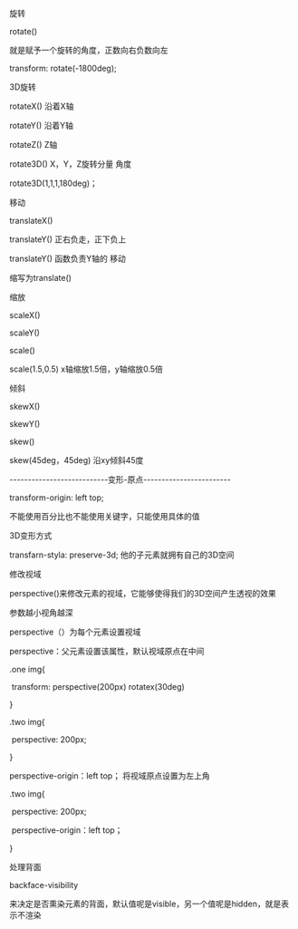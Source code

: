 旋转

rotate()

就是赋予一个旋转的角度，正数向右负数向左

transform: rotate(-1800deg);



3D旋转

rotateX()					沿着X轴

rotateY()					沿着Y轴	

rotateZ()					Z轴

rotate3D()				X，Y，Z旋转分量 角度

rotate3D(1,1,1,180deg)；





移动

translateX()

translateY()				正右负走，正下负上

translateY()				函数负责Y轴的 移动

缩写为translate()						



缩放

scaleX()

scaleY()

scale()

scale(1.5,0.5)			x轴缩放1.5倍，y轴缩放0.5倍





倾斜

skewX()

skewY()

skew()

skew(45deg，45deg)				沿xy倾斜45度





---------------------------变形-原点------------------------

transform-origin: left top;

不能使用百分比也不能使用关键字，只能使用具体的值





3D变形方式

transfarn-styla: preserve-3d;			他的子元素就拥有自己的3D空间





修改视域

perspective()来修改元素的视域，它能够使得我们的3D空间产生透视的效果

参数越小视角越深

perspective（）为每个元素设置视域

perspective：父元素设置该属性，默认视域原点在中间



.one img{

​		transform: perspective(200px) rotatex(30deg)

}

.two img{ 

​		perspective: 200px;

}



perspective-origin：left top；			将视域原点设置为左上角

.two img{ 

​		perspective: 200px;

​		perspective-origin：left top；

}



处理背面

backface-visibility

来决定是否熏染元素的背面，默认值呢是visible，另一个值呢是hidden，就是表示不渲染

